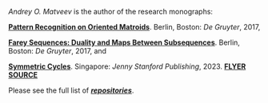 *Andrey O. Matveev* is the author of the research monographs: 

[**Pattern Recognition on Oriented Matroids**](https://doi.org/10.1515/9783110531145). Berlin, Boston: *De Gruyter*, 2017,  

[**Farey Sequences: Duality and Maps Between Subsequences**](https://doi.org/10.1515/9783110547665). Berlin, Boston: *De Gruyter*, 2017, and 

[**Symmetric Cycles**](https://www.routledge.com/Symmetric-Cycles/Matveev/p/book/9789814968812). Singapore: *Jenny Stanford Publishing*, 2023. [**FLYER**](https://github.com/andreyomatveev/andreyomatveev/blob/main/FLYER-SymmetricCycles-by-Andrey-O.-Matveev-Oct.-06-2023.pdf) [**SOURCE**](https://www.ams.org/journals/bull/1965-71-05/S0002-9904-1965-11360-X/)

Please see the full list of [***repositories***](https://github.com/andreyomatveev?tab=repositories).

